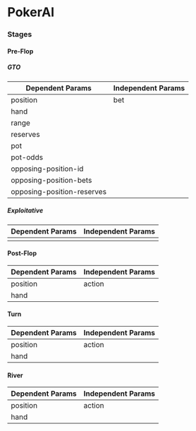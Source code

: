 # PokerAI

### Stages
#### Pre-Flop
##### GTO
| Dependent Params | Independent Params |
| ---------------- | ------------------ |
| position | bet |
| hand |  |
| range |  |
| reserves |  |
| pot |  |
| pot-odds |  |
| opposing-position-id |  |
| opposing-position-bets |  |
| opposing-position-reserves |  |
##### Exploitative
| Dependent Params | Independent Params |
| ---------------- | ------------------ |
|  |  |

#### Post-Flop
| Dependent Params | Independent Params |
| ---------------- | ------------------ |
| position | action |
| hand |  |

#### Turn
| Dependent Params | Independent Params |
| ---------------- | ------------------ |
| position | action |
| hand |  |

#### River
| Dependent Params | Independent Params |
| ---------------- | ------------------ |
| position | action |
| hand |  |
